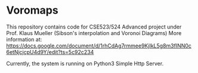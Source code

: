 # Voromaps
This repository contains code for CSE523/524 Advanced project under Prof. Klaus Mueller (Sibson's interpolation and Voronoi Diagrams)
More information at: https://docs.google.com/document/d/1rhCdAg7rmmee9KjIkL5g8m3fINN0c6etNjcjcpU4d9Y/edit?ts=5c92c234

Currently, the system is running on Python3 Simple Http Server.
